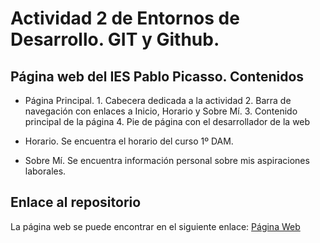 #  Actividad 2 de Entornos de Desarrollo. GIT y Github.

## Página web del IES Pablo Picasso. Contenidos

* Página Principal.
		1. Cabecera dedicada a la actividad
		2. Barra de navegación con enlaces a Inicio, Horario y Sobre Mí.
		3. Contenido principal de la página
		4. Pie de página con el desarrollador de la web

* Horario. Se encuentra el horario del curso 1º DAM.

* Sobre Mí. Se encuentra información personal sobre mis aspiraciones laborales.

## Enlace al repositorio

La página web se puede encontrar en el siguiente enlace: [Página Web](https://github.com/JoseMartinBellido/Act2GIT_Jose_Martin_Bellido.git)

